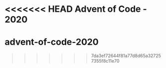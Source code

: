 <<<<<<< HEAD
Advent of Code - 2020
=======
# advent-of-code-2020
>>>>>>> 7da3ef72644f81a77d8d65a327257355f8c11e70
